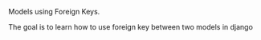 Models using Foreign Keys.

The goal is to learn how to use foreign key between two models in django
